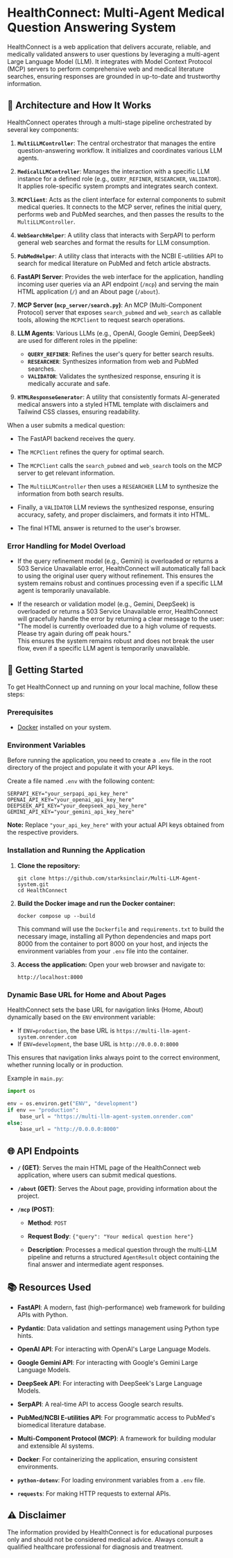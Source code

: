 # HealthConnect: Multi-Agent Medical Question Answering System

HealthConnect is a web application that delivers accurate, reliable, and medically validated answers to user questions by leveraging a multi-agent Large Language Model (LLM). It integrates with Model Context Protocol (MCP) servers to perform comprehensive web and medical literature searches, ensuring responses are grounded in up-to-date and trustworthy information.

## 🧠 Architecture and How It Works

HealthConnect operates through a multi-stage pipeline orchestrated by several key components:

1.  **`MultiLLMController`**: The central orchestrator that manages the entire question-answering workflow. It initializes and coordinates various LLM agents.

2.  **`MedicalLLMController`**: Manages the interaction with a specific LLM instance for a defined role (e.g., `QUERY_REFINER`, `RESEARCHER`, `VALIDATOR`). It applies role-specific system prompts and integrates search context.

3.  **`MCPClient`**: Acts as the client interface for external components to submit medical queries. It connects to the MCP server, refines the initial query, performs web and PubMed searches, and then passes the results to the `MultiLLMController`.

4.  **`WebSearchHelper`**: A utility class that interacts with SerpAPI to perform general web searches and format the results for LLM consumption.

5.  **`PubMedHelper`**: A utility class that interacts with the NCBI E-utilities API to search for medical literature on PubMed and fetch article abstracts.

6.  **FastAPI Server**: Provides the web interface for the application, handling incoming user queries via an API endpoint (`/mcp`) and serving the main HTML application (`/`) and an About page (`/about`).

7.  **MCP Server (`mcp_server/search.py`)**: An MCP (Multi-Component Protocol) server that exposes `search_pubmed` and `web_search` as callable tools, allowing the `MCPClient` to request search operations.

8.  **LLM Agents**: Various LLMs (e.g., OpenAI, Google Gemini, DeepSeek) are used for different roles in the pipeline:
    - **`QUERY_REFINER`**: Refines the user's query for better search results.
    - **`RESEARCHER`**: Synthesizes information from web and PubMed searches.
    - **`VALIDATOR`**: Validates the synthesized response, ensuring it is medically accurate and safe.

9. **`HTMLResponseGenerator`**: A utility that consistently formats AI-generated medical answers into a styled HTML template with disclaimers and Tailwind CSS classes, ensuring readability.


When a user submits a medical question:

* The FastAPI backend receives the query.

* The `MCPClient` refines the query for optimal search.

* The `MCPClient` calls the `search_pubmed` and `web_search` tools on the MCP server to get relevant information.

* The `MultiLLMController` then uses a `RESEARCHER` LLM to synthesize the information from both search results.

* Finally, a `VALIDATOR` LLM reviews the synthesized response, ensuring accuracy, safety, and proper disclaimers, and formats it into HTML.

* The final HTML answer is returned to the user's browser.

### Error Handling for Model Overload

* If the query refinement model (e.g., Gemini) is overloaded or returns a 503 Service Unavailable error, HealthConnect will automatically fall back to using the original user query without refinement. This ensures the system remains robust and continues processing even if a specific LLM agent is temporarily unavailable.

* If the research or validation model (e.g., Gemini, DeepSeek) is overloaded or returns a 503 Service Unavailable error, HealthConnect will gracefully handle the error by returning a clear message to the user:  
"The model is currently overloaded due to a high volume of requests. Please try again during off peak hours."  
This ensures the system remains robust and does not break the user flow, even if a specific LLM agent is temporarily unavailable.

## 🚀 Getting Started

To get HealthConnect up and running on your local machine, follow these steps:

### Prerequisites

* [Docker](https://www.docker.com/get-started/) installed on your system.

### Environment Variables

Before running the application, you need to create a `.env` file in the root directory of the project and populate it with your API keys.

Create a file named `.env` with the following content:
```
SERPAPI_KEY="your_serpapi_api_key_here"
OPENAI_API_KEY="your_openai_api_key_here"
DEEPSEEK_API_KEY="your_deepseek_api_key_here"
GEMINI_API_KEY="your_gemini_api_key_here"

```

**Note:** Replace `"your_api_key_here"` with your actual API keys obtained from the respective providers.

### Installation and Running the Application

1.  **Clone the repository:**

    ```
    git clone https://github.com/starksinclair/Multi-LLM-Agent-system.git
    cd HealthConnect

    ```

2.  **Build the Docker image and  run the Docker container:**

    ```
    docker compose up --build

    ```

    This command will use the `Dockerfile` and `requirements.txt` to build the necessary image, installing all Python dependencies and maps port 8000 from the container to port 8000 on your host, and injects the environment variables from your `.env` file into the container.

3.  **Access the application:**
    Open your web browser and navigate to:

    ```
    http://localhost:8000

    ```
### Dynamic Base URL for Home and About Pages

HealthConnect sets the base URL for navigation links (Home, About) dynamically based on the `ENV` environment variable:

- If `ENV=production`, the base URL is `https://multi-llm-agent-system.onrender.com`
- If `ENV=development`, the base URL is `http://0.0.0.0:8000`

This ensures that navigation links always point to the correct environment, whether running locally or in production.

Example in `main.py`:
```python
import os

env = os.environ.get("ENV", "development")
if env == "production":
    base_url = "https://multi-llm-agent-system.onrender.com"
else:
    base_url = "http://0.0.0.0:8000"
```

## 🌐 API Endpoints

* **`/` (GET)**: Serves the main HTML page of the HealthConnect web application, where users can submit medical questions.

* **`/about` (GET)**: Serves the About page, providing information about the project.

* **`/mcp` (POST)**:

    * **Method**: `POST`

    * **Request Body**: `{"query": "Your medical question here"}`

    * **Description**: Processes a medical question through the multi-LLM pipeline and returns a structured `AgentResult` object containing the final answer and intermediate agent responses.

## 📚 Resources Used

* **FastAPI**: A modern, fast (high-performance) web framework for building APIs with Python.

* **Pydantic**: Data validation and settings management using Python type hints.

* **OpenAI API**: For interacting with OpenAI's Large Language Models.

* **Google Gemini API**: For interacting with Google's Gemini Large Language Models.

* **DeepSeek API**: For interacting with DeepSeek's Large Language Models.

* **SerpAPI**: A real-time API to access Google search results.

* **PubMed/NCBI E-utilities API**: For programmatic access to PubMed's biomedical literature database.

* **Multi-Component Protocol (MCP)**: A framework for building modular and extensible AI systems.

* **Docker**: For containerizing the application, ensuring consistent environments.

* **`python-dotenv`**: For loading environment variables from a `.env` file.

* **`requests`**: For making HTTP requests to external APIs.

## ⚠️ Disclaimer

The information provided by HealthConnect is for educational purposes only and should not be considered medical advice. Always consult a qualified healthcare professional for diagnosis and treatment.
